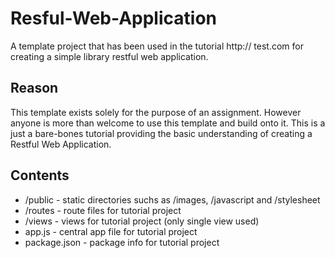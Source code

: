 # Resful-Web-Application
A template project that has been used in the tutorial http:// test.com for creating a simple library restful web application.

## Reason

This template exists solely for the purpose of an assignment. However anyone is more than welcome to use this template and build onto it. This is a just a bare-bones tutorial providing the basic understanding of creating a Restful Web Application.

## Contents

* /public - static directories suchs as /images, /javascript and /stylesheet
* /routes - route files for tutorial project
* /views - views for tutorial project (only single view used)
* app.js - central app file for tutorial project
* package.json - package info for tutorial project
